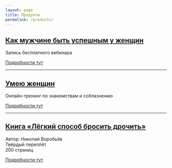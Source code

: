 ```yaml
---
layout: page
title: Продукты
permalink: /products/
---
```


## [Как мужчине быть успешным у женщин](/products/be-successful/)

Запись бесплатного вебинара

[Подробности тут](/products/be-successful/)

----

## [Умею женщин](http://prolubov.prorealnost.com/offer/trening-umeiu-zhenschin)

Онлайн-тренинг по знакомствам и соблазнению

[Подробности тут](http://prolubov.prorealnost.com/offer/trening-umeiu-zhenschin)

----

## [Книга «Лёгкий способ бросить дрочить»](/products/lsbd/)

Автор: Николай Воробьёв  
Твёрдый переплёт  
200 страниц

[Подробности тут](/products/lsbd/)
